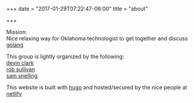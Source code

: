 +++
date = "2017-01-29T07:22:47-06:00"
title = "about"

+++

Mission:  
Nice relaxing way for Oklahoma technologist to get together and discuss [golang](https://golang.org/)

This group is lightly organized by the following:  
[devin clark](https://twitter.com/idevinclark)  
[rob sullivan](https://twitter.com/datachomp)  
[sam snelling](https://twitter.com/snellingio)  


  

 This website is built with [hugo](https://gohugo.io/) and hosted/secured by the nice people at [netlify](https://www.netlify.com/)